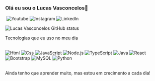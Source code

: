 ### Olá eu sou o Lucas Vasconcelos👋 

​ 
![Youtube](https://img.shields.io/badge/YouTube-FF0000?style=for-the-badge&logo=youtube&logoColor=white)
![Instagram](https://img.shields.io/badge/Instagram-E4405F?style=for-the-badge&logo=instagram&logoColor=white)
![LinkedIn](https://img.shields.io/badge/LinkedIn-0077B5?style=for-the-badge&logo=linkedin&logoColor=white)

![Lucas Vasconcelos GitHub status](https://github-readme-stats.vercel.app/api?username=devvasgabriel&show_icons=true&theme=dracula)

Tecnologias que eu uso no meu dia
<div syle="display: inline_block"><br/>
  <img aling="center "alt="Html" src="https://img.shields.io/badge/HTML-239120?style=for-the-badge&logo=html5&logoColor=white"/>
  <img aling="center "alt="Css" src="https://img.shields.io/badge/CSS-239120?&style=for-the-badge&logo=css3&logoColor=white"/>
  <img aling="center "alt="JavaScript" src="https://img.shields.io/badge/JavaScript-F7DF1E?style=for-the-badge&logo=javascript&logoColor=black"/>
  <img aling="center "alt="Node.js" src="https://img.shields.io/badge/Node.js-43853D?style=for-the-badge&logo=node.js&logoColor=white"/>
  <img aling="center "alt="TypeScript" src="https://img.shields.io/badge/TypeScript-007ACC?style=for-the-badge&logo=typescript&logoColor=white"/>
  <img aling="center "alt="Java" src="https://img.shields.io/badge/Java-ED8B00?style=for-the-badge&logo=openjdk&logoColor=white"/>
  <img aling="center "alt="React" src="https://img.shields.io/badge/React-20232A?style=for-the-badge&logo=react&logoColor=61DAFB"/>
  <img aling="center "alt="Bootstrap" src="https://img.shields.io/badge/Bootstrap-563D7C?style=for-the-badge&logo=bootstrap&logoColor=white"/>
  <img aling="center "alt="MySQL" src="https://img.shields.io/badge/MySQL-00000F?style=for-the-badge&logo=mysql&logoColor=white"/>
  <img aling="center "alt="Python" src="https://img.shields.io/badge/Python-3776AB?style=for-the-badge&logo=python&logoColor=white"/>
</div><br/>

Ainda tenho que aprender muito, mas estou em crecimento a cada dia!
